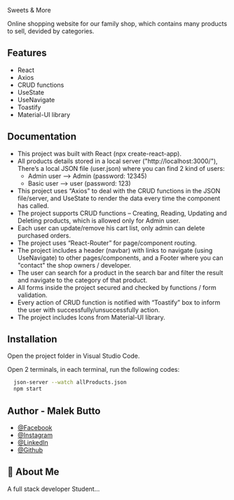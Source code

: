 
Sweets & More

Online shopping website for our family shop, which contains many
products to sell, devided by categories.


## Features

- React
- Axios
- CRUD functions
- UseState
- UseNavigate
- Toastify
- Material-UI library


## Documentation

- This project was built with React (npx create-react-app).
- All products details stored in a local server ("http://localhost:3000/"), There’s a local JSON file (user.json) where you can find 2 kind of users:
  - Admin user --> Admin (password: 12345)
  - Basic user --> user (password: 123)
- This project uses “Axios” to deal with the CRUD functions in the JSON file/server, and UseState to render the data every time the component has called.
- The project supports CRUD functions – Creating, Reading, Updating and Deleting products, which is allowed only for Admin user.
- Each user can update/remove his cart list, only admin can delete purchased orders.
- The project uses “React-Router” for page/component routing.
- The project includes a header (navbar) with links to navigate (using UseNavigate) to other pages/components, and a Footer where you can "contact" the shop owners / developer.
- The user can search for a product in the search bar and filter the result and navigate to the category of that product.
- All forms inside the project secured and checked by functions / form validation.
- Every action of CRUD function is notified with “Toastify” box to inform the user with successfully/unsuccessfully action.
- The project includes Icons from Material-UI library.

## Installation

Open the project folder in Visual Studio Code.

Open 2 terminals, in each terminal, run the following codes:

```bash
  json-server --watch allProducts.json
  npm start
```
    
## Author - Malek Butto

- [@Facebook](https://www.facebook.com/malek.butto/)
- [@Instagram](https://www.instagram.com/malekbutto/)
- [@LinkedIn](https://www.linkedin.com/in/malek-butto/)
- [@Github](https://github.com/malekbutto/)


## 🚀 About Me
A full stack developer Student...